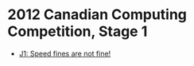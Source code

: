 # 2012 Canadian Computing Competition, Stage 1

* [J1: Speed fines are not fine!][]

[J1: Speed fines are not fine!]: http://wcipeg.com/problems/desc/ccc12j1
